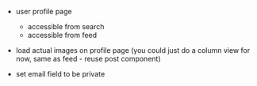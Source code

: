 - user profile page
    - accessible from search
    - accessible from feed
- load actual images on profile page (you could just do a column view for now, same as feed - reuse post component)

- set email field to be private
